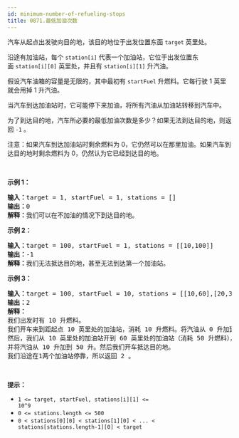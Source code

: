 ```yaml
---
id: minimum-number-of-refueling-stops
title: 0871.最低加油次数
---
```

汽车从起点出发驶向目的地，该目的地位于出发位置东面 <code>target</code> 英里处。

沿途有加油站，每个 <code>station[i]</code> 代表一个加油站，它位于出发位置东面 <code>station[i][0]</code> 英里处，并且有 <code>station[i][1]</code> 升汽油。

假设汽车油箱的容量是无限的，其中最初有 <code>startFuel</code> 升燃料。它每行驶 1 英里就会用掉 1 升汽油。

当汽车到达加油站时，它可能停下来加油，将所有汽油从加油站转移到汽车中。

为了到达目的地，汽车所必要的最低加油次数是多少？如果无法到达目的地，则返回 <code>-1</code> 。

注意：如果汽车到达加油站时剩余燃料为 0，它仍然可以在那里加油。如果汽车到达目的地时剩余燃料为 0，仍然认为它已经到达目的地。

 

**示例 1：**


<pre><strong>输入：</strong>target = 1, startFuel = 1, stations = []<br/><strong>输出：</strong>0<br/><strong>解释：</strong>我们可以在不加油的情况下到达目的地。<br/></pre>

**示例 2：**


<pre><strong>输入：</strong>target = 100, startFuel = 1, stations = [[10,100]]<br/><strong>输出：</strong>-1<br/><strong>解释：</strong>我们无法抵达目的地，甚至无法到达第一个加油站。<br/></pre>

**示例 3：**


<pre><strong>输入：</strong>target = 100, startFuel = 10, stations = [[10,60],[20,30],[30,30],[60,40]]<br/><strong>输出：</strong>2<br/><strong>解释：</strong><br/>我们出发时有 10 升燃料。<br/>我们开车来到距起点 10 英里处的加油站，消耗 10 升燃料。将汽油从 0 升加到 60 升。<br/>然后，我们从 10 英里处的加油站开到 60 英里处的加油站（消耗 50 升燃料），<br/>并将汽油从 10 升加到 50 升。然后我们开车抵达目的地。<br/>我们沿途在1两个加油站停靠，所以返回 2 。<br/></pre>

 

**提示：**

- <code>1 &lt;= target, startFuel, stations[i][1] &lt;= 10^9</code>
- <code>0 &lt;= stations.length &lt;= 500</code>
- <code>0 &lt; stations[0][0] &lt; stations[1][0] &lt; ... &lt; stations[stations.length-1][0] &lt; target</code>